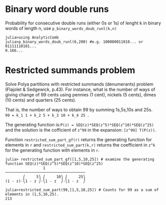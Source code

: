 # Binary word double runs

Probability for consecutive double runs (either 0s or 1s) of lenght k in binary words of length n, use `p_binary_words_doub_runl(k,n)`

```
julia>using AnalyticComb
julia>p_binary_words_doub_runl(6,200) #e.g. 100000011010... or 01111110101...
0.166...
```

# Restricted summands problem

Solve Polya partitions with restricted summands (denumerants) problem (Flajolet & Sedgewick, p.43). 
For instance, what is the number of ways of giving change of 99 cents using pennies (1 cent), nickels (5 cents), dimes (10 cents) and quarters (25 cents). 

That is, the number of ways to obtain 99 by summing 1s,5s,10s and 25s.   
``99 = k_1 1 + k_2 5 + k_3 10 + k_4 25 ``.  

The generating function is:``P(z) = SEQ(z)*SEQ(z^5)*SEQ(z^10)*SEQ(z^25)`` and the solution is the
cofficient of ``z^99`` in the expansion: ``[z^99] T(P(z))``.  

Function `restricted_sum_part_gf(r)` returns the generating function for elements in `r` and `restricted_sum_part(k,r)` returns the coefficient in ``z^k`` for the generating function with elements in `r`.  

```
julia> restricted_sum_part_gf([1,5,10,25]) # examine the generating function SEQ(z)*SEQ(z^5)*SEQ(z^10)*SEQ(z^25)
                 1                  
────────────────────────────────────
        ⎛     5⎞ ⎛     10⎞ ⎛     25⎞
(1 - z)⋅⎝1 - z ⎠⋅⎝1 - z  ⎠⋅⎝1 - z  ⎠

julia>restricted_sum_part(99,[1,5,10,25]) # Counts for 99 as a sum of elements in (1,5,10,25).
213
```


